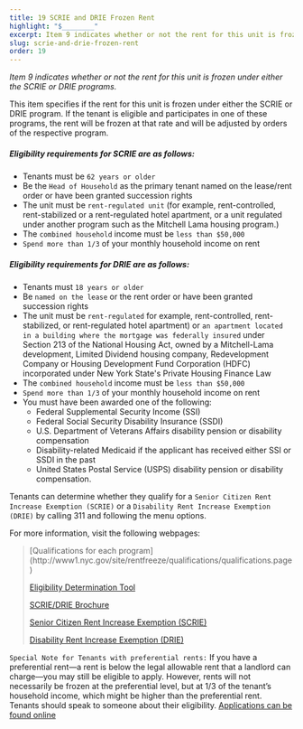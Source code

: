 ```yaml
---
title: 19 SCRIE and DRIE Frozen Rent
highlight: "$________"
excerpt: Item 9 indicates whether or not the rent for this unit is frozen Item 9 indicates 
slug: scrie-and-drie-frozen-rent
order: 19
---
```


_Item 9 indicates whether or not the rent for this unit is frozen under either the SCRIE or DRIE programs._

This item specifies if the rent for this unit is frozen under either the SCRIE or DRIE program. If the tenant is eligible and participates in one of these programs, the rent will be frozen at that rate and will be adjusted by orders of the respective program.

##### Eligibility requirements for SCRIE are as follows:
- Tenants must be `62 years or older`
- Be the `Head of Household` as the primary tenant named on the lease/rent order or have been granted succession rights
- The unit must be `rent-regulated unit` (for example, rent-controlled, rent-stabilized or a rent-regulated hotel apartment, or a unit regulated under another program such as the Mitchell Lama housing program.)
- The `combined household` income must be `less than $50,000`
- `Spend more than 1/3` of your monthly household income on rent

#####  Eligibility requirements for DRIE are as follows:
- Tenants must `18 years or older`
- Be `named on the lease` or the rent order or have been granted succession rights
- The unit must be `rent-regulated` for example, rent-controlled, rent-stabilized, or rent-regulated hotel apartment) or `an apartment located in a building where the mortgage was federally insured` under Section 213 of the National Housing Act, owned by a Mitchell-Lama development, Limited Dividend housing company, Redevelopment Company or Housing Development Fund Corporation (HDFC) incorporated under New York State's Private Housing Finance Law
- The `combined household` income must be `less than $50,000`
- `Spend more than 1/3` of your monthly household income on rent
- You must have been awarded one of the following:
  - Federal Supplemental Security Income (SSI)
  - Federal Social Security Disability Insurance (SSDI)
  - U.S. Department of Veterans Affairs disability pension or disability compensation
  - Disability-related Medicaid if the applicant has received either SSI or SSDI in the past
  - United States Postal Service (USPS) disability pension or disability compensation.

Tenants can determine whether they qualify for a `Senior Citizen Rent Increase Exemption (SCRIE)` or a `Disability Rent Increase Exemption (DRIE)` by calling 311 and following the menu options.

For more information, visit the following webpages:
<blockquote style="border-left-style: solid; padding-left: 10px;"> [Qualifications for each program](http://www1.nyc.gov/site/rentfreeze/qualifications/qualifications.page)

[Eligibility Determination Tool](http://www1.nyc.gov/site/rentfreeze/tools/rent-freeze-qualifier-tool.page)

[SCRIE/DRIE Brochure](http://www1.nyc.gov/assets/finance/downloads/pdf/brochures/scriedriebrochure.pdf)

[Senior Citizen Rent Increase Exemption (SCRIE)](http://www1.nyc.gov/nyc-resources/service/2424/senior-citizen-rent-increase-exemption-scrie)

[Disability Rent Increase Exemption (DRIE)](http://www1.nyc.gov/nyc-resources/service/1522/disability-rent-increase-exemption-drie-program)
</blockquote>


`Special Note for Tenants with preferential rents:` If you have a preferential rent—a rent is below the legal allowable rent that a landlord can charge—you may still be eligible to apply. However, rents will not necessarily be frozen at the preferential level, but at 1/3 of the tenant’s household income, which might be higher than the preferential rent. Tenants should speak to someone about their eligibility. [Applications can be found online](http://www1.nyc.gov/site/rentfreeze/index.page)
